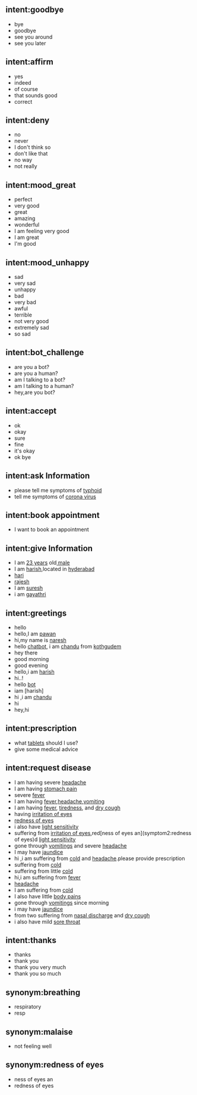 ## intent:goodbye
- bye
- goodbye
- see you around
- see you later

## intent:affirm
- yes
- indeed
- of course
- that sounds good
- correct

## intent:deny
- no
- never
- I don't think so
- don't like that
- no way
- not really

## intent:mood_great
- perfect
- very good
- great
- amazing
- wonderful
- I am feeling very good
- I am great
- I'm good

## intent:mood_unhappy
- sad
- very sad
- unhappy
- bad
- very bad
- awful
- terrible
- not very good
- extremely sad
- so sad

## intent:bot_challenge
- are you a bot?
- are you a human?
- am I talking to a bot?
- am I talking to a human?
- hey,are you bot?

## intent:accept
- ok
- okay
- sure
- fine
- it's okay
- ok bye

## intent:ask Information
- please tell me symptoms of [typhoid](disease)
- tell me symptoms of [corona virus](disease)

## intent:book appointment
- I want to book an appointment

## intent:give Information
- I am [23 years](age) old[ male](gender)
- I am [harish](name),located in [hyderabad](place)
- [hari](name)
- [rajesh](name)
- I am [suresh](name)
- i am [gayathri](name)

## intent:greetings
- hello
- hello,I am [pawan](name)
- hi,my name is [naresh](name)
- hello [chatbot](name), i am [chandu](name) from [kothgudem](place)
- hey there
- good morning
- good evening
- hello,i am [harish](name)
- hi..!
- hello [bot](name)
- iam [harish][](name)
- hi ,i am [chandu](name)
- hi
- hey,hi

## intent:prescription
- what [tablets](medicine) should I use?
- give some medical advice

## intent:request disease
- I am having severe [headache](symptom)
- I am having [stomach pain](symptom)
- severe [fever](symptom)
- I am having [fever](symptom),[headache](symptom1),[vomiting](symptom2)
- I am having [fever](symptom), [tiredness](symptom2), and [dry cough](symptom1)
- having [irritation of eyes](symptom)
- [redness of eyes](symptom2)
- i also have [light sensitivity](symptom1)
- suffering from [irritation of eyes](symptom),red[ness of eyes an](symptom2:redness of eyes)d [light sensitivity](symptom1)
- gone through [vomitings](symptom1) and severe [headache](symptom)
- I may have [jaundice](symptom2)
- hi ,i am suffering from [cold](symptom1) and [headache](symptom).please provide prescription
- suffering from [cold](symptom1)
- suffering from little [cold](symptom1)
- hi,i am suffering from [fever](symptom)
- [headache](symptom)
- I am suffering from [cold](symptom1)
- I also have little [body pains](symptom)
- gone through [vomitings](symptom1) since morning
- i may have [jaundice](symptom2)
- from two suffering from [nasal discharge](symptom) and [dry cough](symptom1)
- i also have mild [sore throat](symptom2)

## intent:thanks
- thanks
- thank you
- thank you very much
- thank you so  much

## synonym:breathing
- respiratory
- resp

## synonym:malaise
- not feeling well

## synonym:redness of eyes
- ness of eyes an
- redness of eyes

